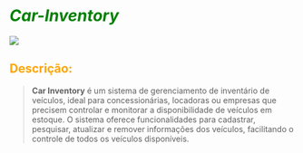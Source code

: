 # <span style="color: green"> *Car-Inventory* </span>
![](https://balconistasa.com/wp-content/uploads/2020/05/BSA_Headers-Conteudos-frios_01_0008_Carro-Vs-moto.png)

 <h2 style="color: orange"> Descrição:</h2>

> **Car Inventory** é um sistema de gerenciamento de inventário de veículos, ideal para concessionárias, locadoras ou
> empresas que precisem controlar e monitorar a disponibilidade de veículos em estoque.
> O sistema oferece funcionalidades para cadastrar, pesquisar, atualizar e remover informações dos veículos, 
> facilitando o controle de todos os veículos disponíveis.
